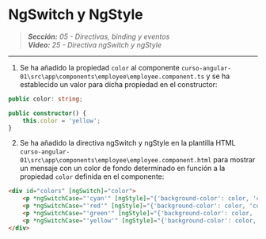 # NgSwitch y NgStyle
 
> _**Sección:** 05 - Directivas, binding y eventos_  
> _**Video:** 25 - Directiva ngSwitch y ngStyle_  

---

1. Se ha añadido la propiedad `color` al componente `curso-angular-01\src\app\components\employee\employee.component.ts` y se ha establecido un valor para dicha propiedad en el constructor:

```typescript
public color: string;

public constructor() {
    this.color = 'yellow';
}
```

2. Se ha añadido la directiva ngSwitch y ngStyle en la plantilla HTML `curso-angular-01\src\app\components\employee\employee.component.html` para mostrar un mensaje con un color de fondo determinado en función a la propiedad `color` definida en el componente:

```html
<div id="colors" [ngSwitch]="color">
    <p *ngSwitchCase="'cyan'" [ngStyle]="{'background-color': color, 'color': '#FFF' }">Es de color Cian</p>
    <p *ngSwitchCase="'red'" [ngStyle]="{'background-color': color, 'color': '#FFF' }">Es de color Rojo</p>
    <p *ngSwitchCase="'green'" [ngStyle]="{'background-color': color, 'color': '#FFF' }">Es de color Verde</p>
    <p *ngSwitchCase="'yellow'" [ngStyle]="{'background-color': color, 'color': '#333' }">Es de color Amarillo</p>
</div>
```